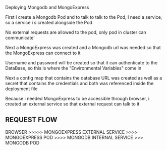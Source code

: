 Deploying Mongodb and MongoExpress

First I create a Mongodb Pod and to talk to talk to the Pod, I need a service, so a service i s created alongside the Pod

No external requests are allowed to the pod, only pod in cluster can communicate'

Next a MongoExpress was created and a Mongodb url was needed so that the MongoExpress can connect to it

Username and password will be created so that it can authenticate to the DataBase, so this is where the "Environmental Variables" come in

Next a config map that contains the database URL was created as well as a secret that contains the credentials and both was referenced inside the deployment file

Because i needed MongoExpress to be accessible through browser, i created an external service so that external request can talk to it

## REQUEST FLOW

BROWSER >>>>> MONGOEXPRESS EXTERNAL SERVICE >>>> MONGOEXPRESS POD >>>> MONGODB INTERNAL SERVICE >>> MONGODB POD
